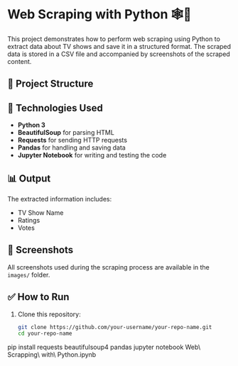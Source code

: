 # Web Scraping with Python 🕸️🐍

This project demonstrates how to perform web scraping using Python to extract data about TV shows and save it in a structured format. The scraped data is stored in a CSV file and accompanied by screenshots of the scraped content.

## 📁 Project Structure


## 🔧 Technologies Used

- **Python 3**
- **BeautifulSoup** for parsing HTML
- **Requests** for sending HTTP requests
- **Pandas** for handling and saving data
- **Jupyter Notebook** for writing and testing the code

## 📊 Output

The extracted information includes:
- TV Show Name
- Ratings
- Votes

## 📌 Screenshots

All screenshots used during the scraping process are available in the `images/` folder.

## ✅ How to Run

1. Clone this repository:
   ```bash
   git clone https://github.com/your-username/your-repo-name.git
   cd your-repo-name
pip install requests beautifulsoup4 pandas
jupyter notebook Web\ Scrapping\ with\ Python.ipynb

